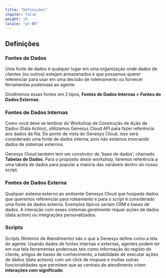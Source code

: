 ```yaml
---
title: "Definições"
chapter: false
weight: 10
locale: "pt-BR"
---
```


## Definições

### Fontes de Dados
Uma fonte de dados é qualquer lugar em uma organização onde dados de clientes (ou outros) estejam armazenados e que possamos querer referenciar para usar em uma decisão de rotemamento ou fornecer ferramentas poderosas ao agente.

Dividiremos essas fontes em 2 tipos, **Fontes de Dados Internas** e **Fontes de Dados Externas**.

### Fontes de Dados Internas
Como você deve se lembrar do Workshop de Construção de Ação de Dados (Data Action), utilizamos Genesys Cloud API para fazer referência aos dados da fila. Do ponto de vista do Genesys Cloud, isso será considerado uma fonte de dados interna, pois não estamos invocando dados de sistemas externos.

Genesys Cloud também tem um construtor de 'base de dados', chamado **Tabelas de Dados**. Para o propósito deste workshop, faremos referência a uma tabela de dados para popular a maioria das variáveis dentro do nosso script.

### Fontes de Dados Externa
Qualquer sistema externo ao ambiente Genesys Cloud que hospeda dados que queremos referenciar para roteamento e para o script é considerado uma fonte de dados externa. Exemplos típicos seriam CRM e bases de dados. A interação com esses sistemas geralmente requer ações de dados (data action) ou integrações personalizados.

### Scripts
Scripts (Roteiros de Atendimento) são o que a Genesys define como a tela do agente. Usando dados de fontes internas e externas, agentes podem ter em sua tela ferramentas poderosas tais como informação do registo do cliente, artigos de bases de conhecimento, a habilidade de executar ações de dados (data actions) com um click de mopuse e muitas outras funcionalidades que permitem que as centrais de atendimento criem **interações com significado**.


